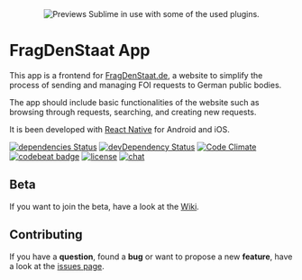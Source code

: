 <div align="center" >
  <img  src="assets/FragDenStaatAppDemo.gif" alt="Previews Sublime in use with some of the used plugins.">
</div>

# FragDenStaat App

This app is a frontend for [FragDenStaat.de](https://fragdenstaat.de/), a website to simplify the process of sending and managing FOI requests to German public bodies.

The app should include basic functionalities of the website such as browsing through requests, searching, and creating new requests.

It is been developed with [React Native](https://facebook.github.io/react-native/) for Android and iOS.

[![dependencies Status](https://david-dm.org/jfilter/frag-den-staat-app/status.svg)](https://david-dm.org/jfilter/frag-den-staat-app)
[![devDependency Status](https://david-dm.org/jfilter/frag-den-staat-app/dev-status.svg)](https://david-dm.org/jfilter/frag-den-staat-app#info=devDependencies)
[![Code Climate](https://codeclimate.com/github/jfilter/frag-den-staat-app/badges/gpa.svg)](https://codeclimate.com/github/jfilter/frag-den-staat-app)
[![codebeat badge](https://codebeat.co/badges/1d7258e5-49a4-4450-97d4-1e044cbf1ce6)](https://codebeat.co/projects/github-com-jfilter-frag-den-staat-app-master)
[![license](https://img.shields.io/github/license/mashape/apistatus.svg)](https://github.com/jfilter/frag-den-staat-app/blob/master/LICENSE)
[![chat](https://img.shields.io/badge/chat-on%20Slack-ad1457.svg)](https://openknowledgegermany.slack.com/messages/frag-den-staat-app)

## Beta

If you want to join the beta, have a look at the [Wiki](https://github.com/jfilter/frag-den-staat-app/wiki/Beta).

## Contributing

If you have a **question**, found a **bug** or want to propose a new **feature**, have a look at the [issues page](https://github.com/jfilter/frag-den-staat-app/issues).
